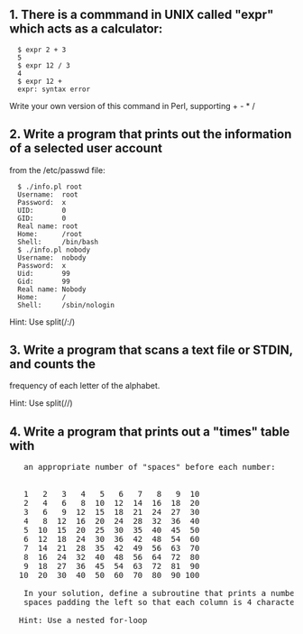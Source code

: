 ## 1. There is a commmand in UNIX called "expr" which acts as a calculator:

      $ expr 2 + 3
      5
      $ expr 12 / 3
      4
      $ expr 12 +
      expr: syntax error

   Write your own version of this command in Perl, supporting + - * /

## 2. Write a program that prints out the information of a selected user account
   from the /etc/passwd file:

      $ ./info.pl root                                                                                                                                                 
      Username:  root
      Password:  x
      UID:       0
      GID:       0
      Real name: root
      Home:      /root
      Shell:     /bin/bash
      $ ./info.pl nobody                                                                                                                                               
      Username:  nobody
      Password:  x
      Uid:       99
      Gid:       99
      Real name: Nobody
      Home:      /
      Shell:     /sbin/nologin

  Hint: Use split(/:/)

## 3. Write a program that scans a text file or STDIN, and counts the
   frequency of each letter of the alphabet.

  Hint: Use split(//)

## 4. Write a program that prints out a "times" table with
   <pre>
   an appropriate number of "spaces" before each number:


   1   2   3   4   5   6   7   8   9  10
   2   4   6   8  10  12  14  16  18  20
   3   6   9  12  15  18  21  24  27  30
   4   8  12  16  20  24  28  32  36  40
   5  10  15  20  25  30  35  40  45  50
   6  12  18  24  30  36  42  48  54  60
   7  14  21  28  35  42  49  56  63  70
   8  16  24  32  40  48  56  64  72  80
   9  18  27  36  45  54  63  72  81  90
  10  20  30  40  50  60  70  80  90 100

   In your solution, define a subroutine that prints a number with
   spaces padding the left so that each column is 4 characters wide.

  Hint: Use a nested for-loop
</pre>